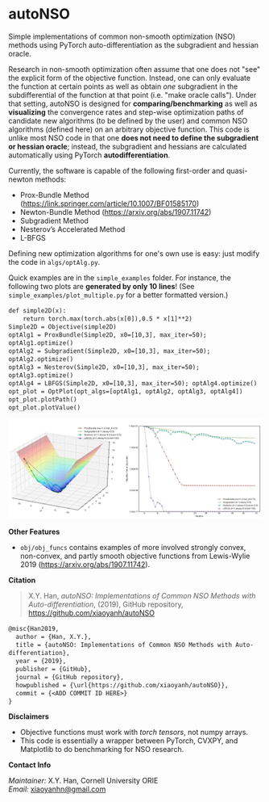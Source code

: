 # autoNSO
Simple implementations of common non-smooth optimization (NSO) methods using PyTorch auto-differentiation as the subgradient and hessian oracle.  

Research in non-smooth optimization often assume that one does not "see" the explicit form of the objective function. Instead, one can only evaluate the function at certain points as well as obtain *one* subgradient in the subdifferential of the function at that point (i.e. "make oracle calls"). Under that setting, autoNSO is designed for **comparing/benchmarking** as well as **visualizing** the convergence rates and step-wise optimization paths of candidate new algorithms (to be defined by the user) and common NSO algorithms (defined here) on an arbitrary objective function. This code is unlike most NSO code in that one **does not need to define the subgradient or hessian oracle**; instead, the subgradient and hessians are calculated automatically using PyTorch **autodifferentiation**.

Currently, the software is capable of the following first-order and quasi-newton methods:

* Prox-Bundle Method (https://link.springer.com/article/10.1007/BF01585170)
* Newton-Bundle Method (https://arxiv.org/abs/1907.11742)
* Subgradient Method
* Nesterov’s Accelerated Method
* L-BFGS

Defining new optimization algorithms for one's own use is easy: just modify the code in `algs/optAlg.py`.

Quick examples are in the  `simple_examples`  folder. For instance, the following two plots are **generated by only 10 lines**! (See `simple_examples/plot_multiple.py` for a better formatted version.) 

```
def simple2D(x):
    return torch.max(torch.abs(x[0]),0.5 * x[1]**2)
Simple2D = Objective(simple2D)
optAlg1 = ProxBundle(Simple2D, x0=[10,3], max_iter=50); optAlg1.optimize()
optAlg2 = Subgradient(Simple2D, x0=[10,3], max_iter=50); optAlg2.optimize()
optAlg3 = Nesterov(Simple2D, x0=[10,3], max_iter=50); optAlg3.optimize()
optAlg4 = LBFGS(Simple2D, x0=[10,3], max_iter=50); optAlg4.optimize()
opt_plot = OptPlot(opt_algs=[optAlg1, optAlg2, optAlg3, optAlg4])
opt_plot.plotPath()
opt_plot.plotValue()
```

![](./aux/plot_both.png) 

**Other Features**

* ``obj/obj_funcs`` contains examples of more involved
strongly convex, non-convex, and partly smooth objective functions from Lewis-Wylie 2019 (https://arxiv.org/abs/1907.11742).

**Citation**

> X.Y. Han, *autoNSO: Implementations of Common NSO Methods with Auto-differentiation*, (2019), GitHub repository, https://github.com/xiaoyanh/autoNSO

```
@misc{Han2019,
  author = {Han, X.Y.},
  title = {autoNSO: Implementations of Common NSO Methods with Auto-differentiation},
  year = {2019},
  publisher = {GitHub},
  journal = {GitHub repository},
  howpublished = {\url{https://github.com/xiaoyanh/autoNSO}},
  commit = {<ADD COMMIT ID HERE>}
}
```

**Disclaimers**

* Objective functions must work with *torch tensors*, not numpy arrays.
* This code is essentially a wrapper between PyTorch, CVXPY, and Matplotlib to do benchmarking for NSO research.

**Contact Info**

_Maintainer:_   X.Y. Han, Cornell University ORIE\
_Email:_      xiaoyanhn@gmail.com

